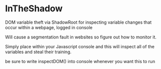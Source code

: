 # InTheShadow
DOM variable theft via ShadowRoot for inspecting variable changes that occur within a webpage, logged in console

Will cause a segmentation fault in websites so figure out how to monitor it.

Simply place within your Javascript console and this will inspect all of the variables and steal their training.

be sure to write inspectDOM() into console whenever you want this to run

